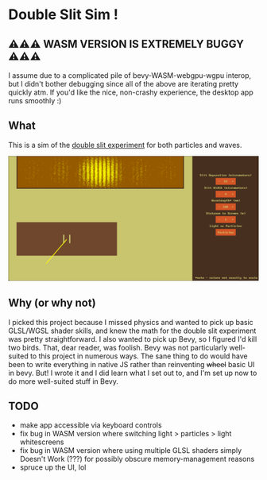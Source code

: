 # Double Slit Sim !

## ⚠️⚠️⚠️ WASM VERSION IS EXTREMELY BUGGY ⚠️⚠️⚠️

I assume due to a complicated pile of bevy-WASM-webgpu-wgpu interop, but I didn't bother debugging since all of the above are iterating pretty quickly atm. If you'd like the nice, non-crashy experience, the desktop app runs smoothly :)

## What

This is a sim of the [double slit experiment](https://en.wikipedia.org/wiki/Double-slit_experiment) for both particles and waves.

![Demo Pic](assets/preview.png)

## Why (or why not)

I picked this project because I missed physics and wanted to pick up basic GLSL/WGSL shader skills, and knew the math for the double slit experiment was pretty straightforward. I also wanted to pick up Bevy, so I figured I'd kill two birds. That, dear reader, was foolish. Bevy was not particularly well-suited to this project in numerous ways. The sane thing to do would have been to write everything in native JS rather than reinventing ~~wheel~~ basic UI in bevy. But! I wrote it and I did learn what I set out to, and I'm set up now to do more well-suited stuff in Bevy.

## TODO

- make app accessible via keyboard controls
- fix bug in WASM version where switching light > particles > light whitescreens
- fix bug in WASM version where using multiple GLSL shaders simply Doesn't Work (???) for possibly obscure memory-management reasons
- spruce up the UI, lol
